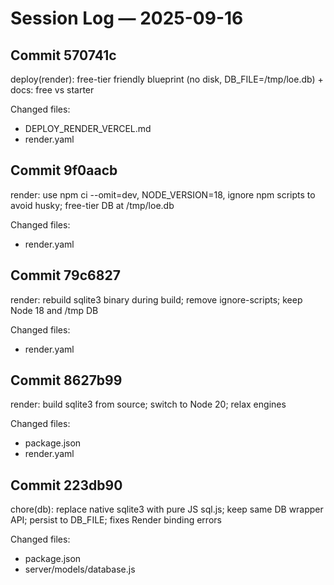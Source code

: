 # Session Log — 2025-09-16

## Commit 570741c
deploy(render): free-tier friendly blueprint (no disk, DB_FILE=/tmp/loe.db) + docs: free vs starter

Changed files:
- DEPLOY_RENDER_VERCEL.md
- render.yaml

## Commit 9f0aacb
render: use npm ci --omit=dev, NODE_VERSION=18, ignore npm scripts to avoid husky; free-tier DB at /tmp/loe.db

Changed files:
- render.yaml

## Commit 79c6827
render: rebuild sqlite3 binary during build; remove ignore-scripts; keep Node 18 and /tmp DB

Changed files:
- render.yaml

## Commit 8627b99
render: build sqlite3 from source; switch to Node 20; relax engines

Changed files:
- package.json
- render.yaml

## Commit 223db90
chore(db): replace native sqlite3 with pure JS sql.js; keep same DB wrapper API; persist to DB_FILE; fixes Render binding errors

Changed files:
- package.json
- server/models/database.js


